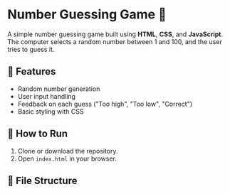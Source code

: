 # Number Guessing Game 🎯

A simple number guessing game built using **HTML**, **CSS**, and **JavaScript**. The computer selects a random number between 1 and 100, and the user tries to guess it.

## 🔹 Features

- Random number generation
- User input handling
- Feedback on each guess ("Too high", "Too low", "Correct")
- Basic styling with CSS

## 🚀 How to Run

1. Clone or download the repository.
2. Open `index.html` in your browser.

## 📁 File Structure

